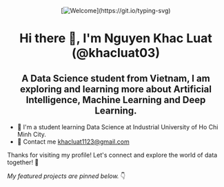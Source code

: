<div align="center">
  
[![Welcome](https://readme-typing-svg.demolab.com?font=Fira+Code&weight=600&size=30&center=true&vCenter=true&width=435&lines=Welcome+to+my+GitHub!)](https://git.io/typing-svg)

</div>
<h1 align="center">Hi there 👋, I'm Nguyen Khac Luat (@khacluat03)</h1>
<h2 align="center">A Data Science student from Vietnam, I am exploring and learning more about Artificial Intelligence, Machine Learning and Deep Learning.</h2>

- 🔭 I'm a student learning Data Science at Industrial University of Ho Chi Minh City.
- 💬 Contact me [khacluat1123@gmail.com](mailto:khacluat1123@gmail.com)

Thanks for visiting my profile! Let's connect and explore the world of data together! 🚀

*My featured projects are pinned below.* 👇
